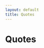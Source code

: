 ```yaml
---
layout: default
title: Quotes
---
```


# Quotes

<div class="gallery" id="gallery"></div>

<!-- Modal for full-size view -->
<div id="imgModal" class="modal">
  <span class="close">&times;</span>
  <img class="modal-content" id="modalImg">
  <div id="caption"></div>
</div>

<style>
  .gallery {
    display: grid;
    grid-template-columns: repeat(auto-fit, minmax(200px, 1fr));
    gap: 15px;
    padding: 20px;
    max-width: 1200px;
    margin: auto;
  }
  .gallery img {
    width: 100%;
    height: auto;
    border-radius: 10px;
    box-shadow: 0 4px 10px rgba(0,0,0,0.1);
    cursor: pointer;
    transition: transform 0.2s;
  }
  .gallery img:hover {
    transform: scale(1.05);
  }

  /* Modal styles */
  .modal {
    display: none;
    position: fixed;
    z-index: 9999;
    padding-top: 60px;
    left: 0;
    top: 0;
    width: 100%;
    height: 100%;
    overflow: auto;
    background-color: rgba(0,0,0,0.9);
  }
  .modal-content {
    display: block;
    margin: auto;
    max-width: 90%;
    max-height: 80vh;
    border-radius: 10px;
  }
  #caption {
    margin: 15px auto;
    text-align: center;
    color: #ccc;
    font-size: 18px;
  }
  .close {
    position: absolute;
    top: 15px;
    right: 30px;
    color: #fff;
    font-size: 40px;
    font-weight: bold;
    cursor: pointer;
    transition: color 0.3s;
  }
  .close:hover {
    color: #f00;
  }
</style>

<script>
  const username = "rpsgit";       
  const repo = "wizewisdom";       
  const branch = "main";           
  const folder = "assets/images";  

  const apiUrl = `https://api.github.com/repos/${username}/${repo}/contents/${folder}?ref=${branch}`;
  const gallery = document.getElementById("gallery");

  fetch(apiUrl)
    .then(response => response.json())
    .then(files => {
      files.forEach(file => {
        if (file.type === "file" && /\.(jpg|jpeg|png|gif|webp)$/i.test(file.name)) {
          const img = document.createElement("img");
          img.src = `https://raw.githubusercontent.com/${username}/${repo}/${branch}/${folder}/${file.name}`;
          img.alt = file.name;

          // Add click event to open modal
          img.addEventListener("click", () => openModal(img.src, img.alt));
          gallery.appendChild(img);
        }
      });
    })
    .catch(error => {
      gallery.innerHTML = "<p>⚠️ Could not load images. Check repo settings.</p>";
      console.error("Error loading images:", error);
    });

  // Modal logic
  const modal = document.getElementById("imgModal");
  const modalImg = document.getElementById("modalImg");
  const captionText = document.getElementById("caption");
  const closeBtn = document.getElementsByClassName("close")[0];

  function openModal(src, alt) {
    modal.style.display = "block";
    modalImg.src = src;
    captionText.innerHTML = alt;
  }

  closeBtn.onclick = function() {
    modal.style.display = "none";
  }

  // Close modal on click outside image
  modal.onclick = function(e) {
    if (e.target === modal) {
      modal.style.display = "none";
    }
  }

  // Close modal on Esc key
  document.addEventListener("keydown", function(e) {
    if (e.key === "Escape") {
      modal.style.display = "none";
    }
  });
</script>
